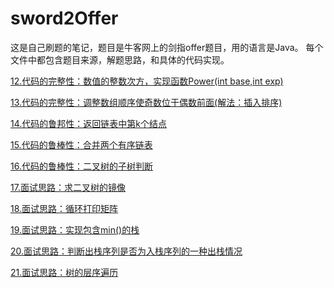 # sword2Offer
这是自己刷题的笔记，题目是牛客网上的剑指offer题目，用的语言是Java。
每个文件中都包含题目来源，解题思路，和具体的代码实现。

[12.代码的完整性：数值的整数次方，实现函数Power(int base,int exp)](https://github.com/JessonKang/sword2Offer/blob/master/Power.java)

[13.代码的完整性：调整数组顺序使奇数位于偶数前面(解法：插入排序)](https://github.com/JessonKang/sword2Offer/blob/master/reOrderArray.java)

[14.代码的鲁邦性：返回链表中第k个结点](https://github.com/JessonKang/sword2Offer/blob/master/FindKthToTail.java)

[15.代码的鲁棒性：合并两个有序链表](https://github.com/JessonKang/sword2Offer/blob/master/MergeList.java)

[16.代码的鲁棒性：二叉树的子树判断](https://github.com/JessonKang/sword2Offer/blob/master/HasSubtree.java)

[17.面试思路：求二叉树的镜像](https://github.com/JessonKang/sword2Offer/commit/d55a28c47d920e839f5044e29ebe58408ea3a077)

[18.面试思路：循环打印矩阵](https://github.com/JessonKang/sword2Offer/blob/master/PrintMatrix.java)

[19.面试思路：实现包含min()的栈](https://github.com/JessonKang/sword2Offer/commit/277d89d2105ee59ab9e28d83ed20dad809cf2a21)

[20.面试思路：判断出栈序列是否为入栈序列的一种出栈情况](https://github.com/JessonKang/sword2Offer/blob/master/StackPushAndPop.java)

[21.面试思路：树的层序遍历](https://github.com/JessonKang/sword2Offer/blob/master/PrintFromTopToBottom.java)
